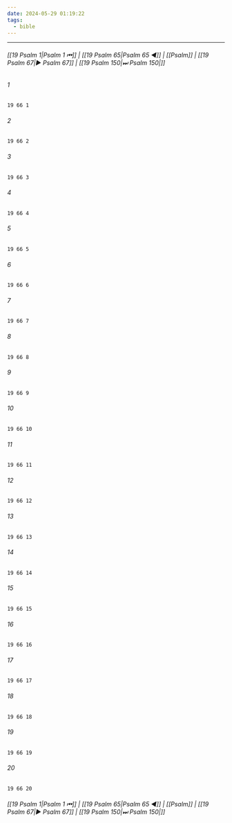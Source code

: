 ```yaml
---
date: 2024-05-29 01:19:22
tags:
  - bible
---
```

___

###### [[19 Psalm 1|Psalm 1 ⏮]] | [[19 Psalm 65|Psalm 65 ◀]] | [[Psalm]] | [[19 Psalm 67|▶ Psalm 67]] | [[19 Psalm 150|⏭ Psalm 150|]]

###### 1
``` verse
19 66 1 
```
###### 2
``` verse
19 66 2 
```
###### 3
``` verse
19 66 3 
```
###### 4
``` verse
19 66 4 
```
###### 5
``` verse
19 66 5 
```
###### 6
``` verse
19 66 6 
```
###### 7
``` verse
19 66 7 
```
###### 8
``` verse
19 66 8 
```
###### 9
``` verse
19 66 9 
```
###### 10
``` verse
19 66 10 
```
###### 11
``` verse
19 66 11 
```
###### 12
``` verse
19 66 12 
```
###### 13
``` verse
19 66 13 
```
###### 14
``` verse
19 66 14 
```
###### 15
``` verse
19 66 15 
```
###### 16
``` verse
19 66 16 
```
###### 17
``` verse
19 66 17 
```
###### 18
``` verse
19 66 18 
```
###### 19
``` verse
19 66 19 
```
###### 20
``` verse
19 66 20 
```

###### [[19 Psalm 1|Psalm 1 ⏮]] | [[19 Psalm 65|Psalm 65 ◀]] | [[Psalm]] | [[19 Psalm 67|▶ Psalm 67]] | [[19 Psalm 150|⏭ Psalm 150|]]

